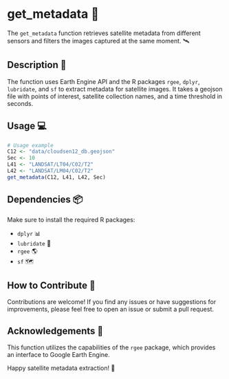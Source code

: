 # get_metadata :telescope:

The `get_metadata` function retrieves satellite metadata from different sensors and filters the images captured at the same moment. 🛰️

## Description :memo:

The function uses Earth Engine API and the R packages `rgee`, `dplyr`, `lubridate`, and `sf` to extract metadata for satellite images. It takes a geojson file with points of interest, satellite collection names, and a time threshold in seconds.

## Usage :computer:

```R
# Usage example
C12 <- "data/cloudsen12_db.geojson"
Sec <- 10
L41 <- "LANDSAT/LT04/C02/T2"
L42 <- "LANDSAT/LM04/C02/T2"
get_metadata(C12, L41, L42, Sec)
```

## Dependencies :package:

Make sure to install the required R packages:

- `dplyr` :bar_chart:
- `lubridate` :calendar:
- `rgee` :earth_americas:
- `sf` :world_map:

## How to Contribute :raised_hands:

Contributions are welcome! If you find any issues or have suggestions for improvements, please feel free to open an issue or submit a pull request.

## Acknowledgements :clap:

This function utilizes the capabilities of the `rgee` package, which provides an interface to Google Earth Engine.

Happy satellite metadata extraction! :rocket:
